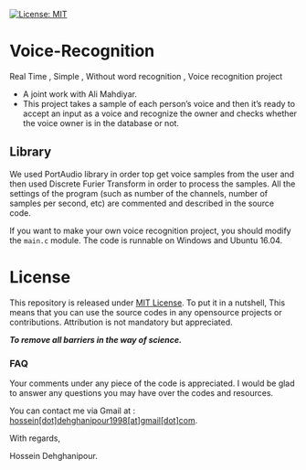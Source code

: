 [![License: MIT](https://img.shields.io/badge/License-MIT-yellow.svg)](https://opensource.org/licenses/MIT)


# Voice-Recognition
Real Time , Simple , Without word recognition , Voice recognition project
 -  A joint work with Ali Mahdiyar.
 - This project takes a sample of each person’s voice and then it’s ready to  accept an input as a voice and recognize the owner and checks whether  the voice owner is in the database or not.


## Library
We used PortAudio library in order top get voice samples from the user and then used Discrete Furier Transform in order to process the samples. All the settings of the program (such as number of the channels, number of samples per second, etc) are commented and described in the source code.

If you want to make your own voice recognition project, you should modify the `main.c` module. The code is runnable on Windows and Ubuntu 16.04. 

# License
This repository is released under [MIT License](https://opensource.org/licenses/MIT). To put it in a nutshell, This means that you can use the source codes in any opensource projects or contributions. Attribution is not mandatory but appreciated.

***To remove all barriers in the way of science.***


### FAQ
Your comments under any piece of the code is appreciated. I would be glad to answer any questions you may have over the codes and resources.

You can contact me via Gmail at : [hossein[dot]dehghanipour1998[at]gmail[dot]com](https://hossein.dehghanipour1998@gmail.com).

With regards,

Hossein Dehghanipour.

